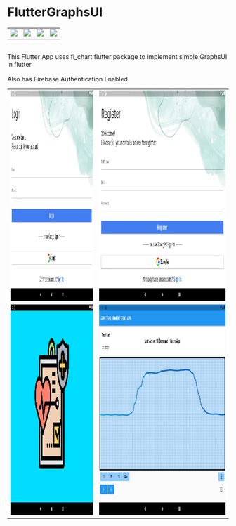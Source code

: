 # FlutterGraphsUI
<table>
 <tr>
<td><img src=https://camo.githubusercontent.com/f0aae282a375087185d5b99e3cb9e3b499396dfeb08647179e75a5e390b13380/68747470733a2f2f696d672e736869656c64732e696f2f62616467652f4672616d65776f726b2d466c75747465722d3363633666643f6c6f676f3d666c7574746572></td>
<td><img src=https://camo.githubusercontent.com/754acaa3e57d86b7d63725c4a858c1bd3b5a798c4fba4f181d6537fb674804e1/68747470733a2f2f696d672e736869656c64732e696f2f62616467652f4c616e67756167652d446172742d3063343538623f6c6f676f3d64617274></td>
  <td><img src=https://camo.githubusercontent.com/09da098f0a30b4cbb2e3aaf94bb300461939377aa838d27bb0d3f987ba16bd54/68747470733a2f2f696d672e736869656c64732e696f2f62616467652f436c6f75642d417070253230456e67696e652d3334363965653f6c6f676f3d476f6f676c65253230436c6f7564></td>
  <td><img src=https://travis-ci.com/tiquasar/FLAITER.svg?branch=master></td>
 </tr>
 </table>
<br>This Flutter App uses fl_chart flutter package to implement simple GraphsUI in flutter </br>
<br>Also has Firebase Authentication Enabled</br>

<table>
  <tr>
    <td><img src="https://github.com/tiquasar/FlutterGraphsUI/blob/master/Screenshot/Login_Screen.png" width=570 height=480></td>
    <td><img src="https://github.com/tiquasar/FlutterGraphsUI/blob/master/Screenshot/Register_Screen.png" width=870 height=480></td>
    
  </tr>
  <tr>
    <td><img src="https://github.com/tiquasar/FlutterGraphsUI/blob/master/Screenshot/Startup_Screen.png" width=570 height=480></td>
    <td><img src="https://github.com/tiquasar/FlutterGraphsUI/blob/master/Screenshot/main_app_ui.png" width=870 height=480></td>
  </tr>
 </table>
